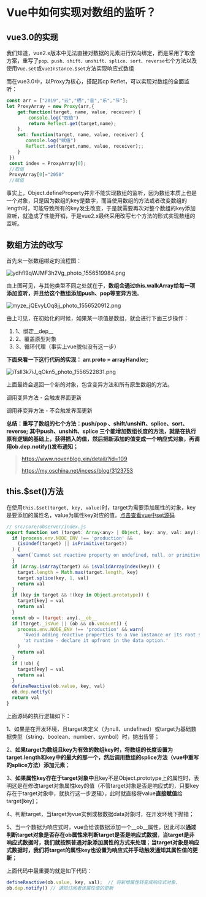 # Vue中如何实现对数组的监听？

## vue3.0的实现

我们知道，vue2.x版本中无法直接对数据的元素进行双向绑定，而是采用了取舍方案，重写了`pop、push、shift、unshift、splice、sort、reverse`七个方法以及使用`Vue.set`或`vueInstance.$set`方法实现响应式数组

而在vue3.0中，以Proxy为核心，搭配其cp Reflet，可以实现对数组的全面监听：

```js
const arr = ["2019","云","栖","音","乐","节"];
let ProxyArray = new Proxy(arr,{
    get:function(target, name, value, receiver) {
        console.log("取值")
        return Reflect.get(target,name);
    },
    set: function(target, name, value, receiver) {
       console.log("赋值")
       Reflect.set(target,name, value, receiver);;
    }
 })
 const index = ProxyArray[0];
 //取值
 ProxyArray[0]="2050"
 //赋值
```

事实上，Object.defineProperty并非不能实现数组的监听，因为数组本质上也是一个对象，只是因为数组的key是数字，而当使用数组的方法或者改变数组的length时，可能导致所有的key发生改变，于是就需要再次对整个数组的key添加监听，就造成了性能开销，于是vue2.x最终采用改写七个方法的形式实现数组的监听。

## 数组方法的改写

首先来一张数组绑定的流程图：


![ydhfl9qWJMF3h2Vg_photo_1556519984.png](https://api.novenblog.xin/images/ydhfl9qWJMF3h2Vg_photo_1556519984.png)



由上图可见，与其他类型不同之处就在于，**数组会通过this.walkArray给每一项添加监听，并且给这个数组添加push、pop等变异方法**。

![myze_jQEvyLOq8jj_photo_1556520912.png](https://api.novenblog.xin/images/myze_jQEvyLOq8jj_photo_1556520912.png)



由上可见，在初始化的时候，如果某一项值是数组，就会进行下面三步操作：

1. 1、绑定__dep__
2. 2、覆盖原型对象
3. 3、循环代理（事实上vue貌似没有这一步）

**下面来看一下这行代码的实现： arr.__proto__ = arrayHandler;**

![iTslI3k7iJ_qOkn5_photo_1556522831.png](https://api.novenblog.xin/images/iTslI3k7iJ_qOkn5_photo_1556522831.png)

上面最终会返回一个新的对象，包含变异方法和所有原生数组的方法。

调用变异方法 - 会触发界面更新

调用非变异方法 - 不会触发界面更新

**总结：重写了数组的七个方法：push/pop 、shift/unshift、splice、sort、reverse;**
**其中push、unshift、splice 三个能增加数组长度的方法，就是在执行原有逻辑的基础上，获得插入的值，然后把新添加的值变成一个响应式对象，再调用ob.dep.notify()发布通知；**

> https://www.novenblog.xin/detail/?id=109
>
> https://my.oschina.net/incess/blog/3123753

## this.$set()方法

在使用`this.$set(target, key, value)`时，target为需要添加属性的对象，key是要添加的属性名，value为属性key对应的值。[点击查看vue中set源码](https://github.com/vuejs/vue/blob/dev/src/core/observer/index.js#L201)

```js
// src/core/observer/index.js
export function set (target: Array<any> | Object, key: any, val: any): any {
  if (process.env.NODE_ENV !== 'production' &&
    (isUndef(target) || isPrimitive(target))
  ) {
    warn(`Cannot set reactive property on undefined, null, or primitive value: ${(target: any)}`)
  }
  if (Array.isArray(target) && isValidArrayIndex(key)) {
    target.length = Math.max(target.length, key)
    target.splice(key, 1, val)
    return val
  }
  if (key in target && !(key in Object.prototype)) {
    target[key] = val
    return val
  }
  const ob = (target: any).__ob__
  if (target._isVue || (ob && ob.vmCount)) {
    process.env.NODE_ENV !== 'production' && warn(
      'Avoid adding reactive properties to a Vue instance or its root $data ' +
      'at runtime - declare it upfront in the data option.'
    )
    return val
  }
  if (!ob) {
    target[key] = val
    return val
  }
  defineReactive(ob.value, key, val)
  ob.dep.notify()
  return val
}
```

上面源码的执行逻辑如下：

1、如果是在开发环境，且target未定义（为null、undefined）或target为基础数据类型（string、boolean、number、symbol）时，抛出告警；

2、**如果target为数组且key为有效的数组key时，将数组的长度设置为target.length和key中的最大的那一个，然后调用数组的splice方法（vue中重写的splice方法）添加元素**；

3、**如果属性key存在于target对象中**且key不是Object.prototype上的属性时，表明这是在修改target对象属性key的值（不管target对象是否是响应式的，只要key存在于target对象中，就执行这一步逻辑），此时就直接将value**直接赋值**给target[key]；

4、判断target，当target为vue实例或根数据data对象时，在开发环境下抛错；

5、当一个数据为响应式时，vue会给该数据添加一个__ob__属性，因此可以**通过判断target对象是否存在ob属性来判断target是否是响应式数据**，**当target是非响应式数据时，我们就按照普通对象添加属性的方式来处理**；**当target对象是响应式数据时，我们将target的属性key也设置为响应式并手动触发通知其属性值的更新**；

上面代码中最重要的就是如下代码：

```js
defineReactive(ob.value, key, val);  // 将新增属性转变成响应式对象，
ob.dep.notify() // 通知订阅者该属性值的更新
```

